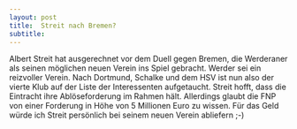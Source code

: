 ```yaml
---
layout: post
title:  Streit nach Bremen?
subtitle:  
---
```


Albert Streit hat ausgerechnet vor dem Duell gegen Bremen, die Werderaner als seinen möglichen neuen Verein ins Spiel gebracht. Werder sei ein reizvoller Verein. Nach Dortmund, Schalke und dem HSV ist nun also der vierte Klub auf der Liste der Interessenten aufgetaucht. Streit hofft, dass die Eintracht ihre Ablöseforderung im Rahmen hält. Allerdings glaubt die FNP von einer Forderung in Höhe von 5 Millionen Euro zu wissen. Für das Geld würde ich Streit persönlich bei seinem neuen Verein abliefern ;-)


